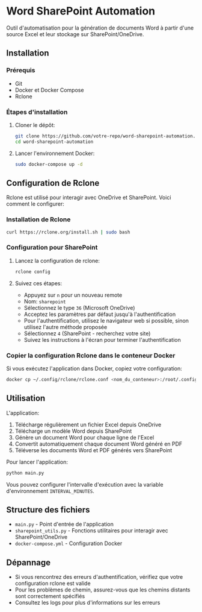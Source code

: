 # Word SharePoint Automation

Outil d'automatisation pour la génération de documents Word à partir d'une source Excel et leur stockage sur SharePoint/OneDrive.

## Installation

### Prérequis

- Git
- Docker et Docker Compose
- Rclone

### Étapes d'installation

1. Cloner le dépôt:
   ```bash
   git clone https://github.com/votre-repo/word-sharepoint-automation.git
   cd word-sharepoint-automation
   ```

2. Lancer l'environnement Docker:
   ```bash
   sudo docker-compose up -d
   ```

## Configuration de Rclone

Rclone est utilisé pour interagir avec OneDrive et SharePoint. Voici comment le configurer:

### Installation de Rclone

```bash
curl https://rclone.org/install.sh | sudo bash
```

### Configuration pour SharePoint

1. Lancez la configuration de rclone:
   ```bash
   rclone config
   ```

2. Suivez ces étapes:
   - Appuyez sur `n` pour un nouveau remote
   - Nom: `sharepoint`
   - Sélectionnez le type `36` (Microsoft OneDrive)
   - Acceptez les paramètres par défaut jusqu'à l'authentification
   - Pour l'authentification, utilisez le navigateur web si possible, sinon utilisez l'autre méthode proposée
   - Sélectionnez `4` (SharePoint - recherchez votre site)
   - Suivez les instructions à l'écran pour terminer l'authentification

### Copier la configuration Rclone dans le conteneur Docker

Si vous exécutez l'application dans Docker, copiez votre configuration:

```bash
docker cp ~/.config/rclone/rclone.conf <nom_du_conteneur>:/root/.config/rclone/rclone.conf
```

## Utilisation

L'application:
1. Télécharge régulièrement un fichier Excel depuis OneDrive
2. Télécharge un modèle Word depuis SharePoint
3. Génère un document Word pour chaque ligne de l'Excel
4. Convertit automatiquement chaque document Word généré en PDF
5. Téléverse les documents Word et PDF générés vers SharePoint

Pour lancer l'application:
```bash
python main.py
```

Vous pouvez configurer l'intervalle d'exécution avec la variable d'environnement `INTERVAL_MINUTES`.

## Structure des fichiers

- `main.py` - Point d'entrée de l'application
- `sharepoint_utils.py` - Fonctions utilitaires pour interagir avec SharePoint/OneDrive
- `docker-compose.yml` - Configuration Docker

## Dépannage

- Si vous rencontrez des erreurs d'authentification, vérifiez que votre configuration rclone est valide
- Pour les problèmes de chemin, assurez-vous que les chemins distants sont correctement spécifiés
- Consultez les logs pour plus d'informations sur les erreurs
